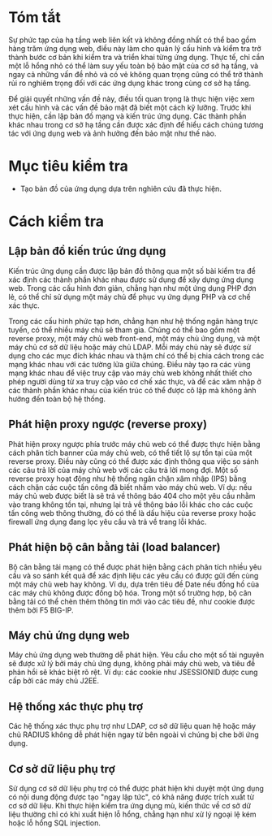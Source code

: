 # Tóm tắt

Sự phức tạp của hạ tầng web liên kết và không đồng nhất có thể bao gồm hàng trăm ứng dụng web, điều này làm cho quản lý cấu hình và kiểm tra trở thành bước cơ bản khi kiểm tra và triển khai từng ứng dụng. Thực tế, chỉ cần một lỗ hổng nhỏ có thể làm suy yếu toàn bộ bảo mật của cơ sở hạ tầng, và ngay cả những vấn đề nhỏ và có vẻ không quan trọng cũng có thể trở thành rủi ro nghiêm trọng đối với các ứng dụng khác trong cùng cơ sở hạ tầng.

Để giải quyết những vấn đề này, điều tối quan trọng là thực hiện việc xem xét cấu hình và các vấn đề bảo mật đã biết một cách kỹ lưỡng. Trước khi thực hiện, cần lập bản đồ mạng và kiến trúc ứng dụng. Các thành phần khác nhau trong cơ sở hạ tầng cần được xác định để hiểu cách chúng tương tác với ứng dụng web và ảnh hưởng đến bảo mật như thế nào.

# Mục tiêu kiểm tra

- Tạo bản đồ của ứng dụng dựa trên nghiên cứu đã thực hiện.

# Cách kiểm tra

## Lập bản đồ kiến trúc ứng dụng

Kiến trúc ứng dụng cần được lập bản đồ thông qua một số bài kiểm tra để xác định các thành phần khác nhau được sử dụng để xây dựng ứng dụng web. Trong các cấu hình đơn giản, chẳng hạn như một ứng dụng PHP đơn lẻ, có thể chỉ sử dụng một máy chủ để phục vụ ứng dụng PHP và cơ chế xác thực.

Trong các cấu hình phức tạp hơn, chẳng hạn như hệ thống ngân hàng trực tuyến, có thể nhiều máy chủ sẽ tham gia. Chúng có thể bao gồm một reverse proxy, một máy chủ web front-end, một máy chủ ứng dụng, và một máy chủ cơ sở dữ liệu hoặc máy chủ LDAP. Mỗi máy chủ này sẽ được sử dụng cho các mục đích khác nhau và thậm chí có thể bị chia cách trong các mạng khác nhau với các tường lửa giữa chúng. Điều này tạo ra các vùng mạng khác nhau để việc truy cập vào máy chủ web không nhất thiết cho phép người dùng từ xa truy cập vào cơ chế xác thực, và để các xâm nhập ở các thành phần khác nhau của kiến trúc có thể được cô lập mà không ảnh hưởng đến toàn bộ hệ thống.

## Phát hiện proxy ngược (reverse proxy)

Phát hiện proxy ngược phía trước máy chủ web có thể được thực hiện bằng cách phân tích banner của máy chủ web, có thể tiết lộ sự tồn tại của một reverse proxy. Điều này cũng có thể được xác định thông qua việc so sánh các câu trả lời của máy chủ web với các câu trả lời mong đợi. Một số reverse proxy hoạt động như hệ thống ngăn chặn xâm nhập (IPS) bằng cách chặn các cuộc tấn công đã biết nhắm vào máy chủ web. Ví dụ: nếu máy chủ web được biết là sẽ trả về thông báo 404 cho một yêu cầu nhằm vào trang không tồn tại, nhưng lại trả về thông báo lỗi khác cho các cuộc tấn công web thông thường, đó có thể là dấu hiệu của reverse proxy hoặc firewall ứng dụng đang lọc yêu cầu và trả về trang lỗi khác.

## Phát hiện bộ cân bằng tải (load balancer)

Bộ cân bằng tải mạng có thể được phát hiện bằng cách phân tích nhiều yêu cầu và so sánh kết quả để xác định liệu các yêu cầu có được gửi đến cùng một máy chủ web hay không. Ví dụ, dựa trên tiêu đề Date nếu đồng hồ của các máy chủ không được đồng bộ hóa. Trong một số trường hợp, bộ cân bằng tải có thể chèn thêm thông tin mới vào các tiêu đề, như cookie được thêm bởi F5 BIG-IP.

## Máy chủ ứng dụng web

Máy chủ ứng dụng web thường dễ phát hiện. Yêu cầu cho một số tài nguyên sẽ được xử lý bởi máy chủ ứng dụng, không phải máy chủ web, và tiêu đề phản hồi sẽ khác biệt rõ rệt. Ví dụ: các cookie như JSESSIONID được cung cấp bởi các máy chủ J2EE.

## Hệ thống xác thực phụ trợ

Các hệ thống xác thực phụ trợ như LDAP, cơ sở dữ liệu quan hệ hoặc máy chủ RADIUS không dễ phát hiện ngay từ bên ngoài vì chúng bị che bởi ứng dụng.

## Cơ sở dữ liệu phụ trợ

Sử dụng cơ sở dữ liệu phụ trợ có thể được phát hiện khi duyệt một ứng dụng có nội dung động được tạo "ngay lập tức", có khả năng được trích xuất từ cơ sở dữ liệu. Khi thực hiện kiểm tra ứng dụng mù, kiến thức về cơ sở dữ liệu thường chỉ có khi xuất hiện lỗ hổng, chẳng hạn như xử lý ngoại lệ kém hoặc lỗ hổng SQL injection.